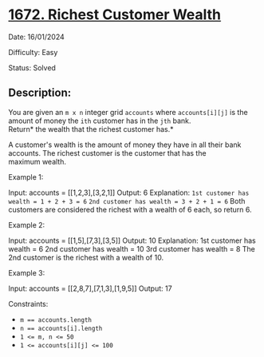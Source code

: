 # [1672\. Richest Customer Wealth](https://leetcode.com/problems/richest-customer-wealth/)

Date: 16/01/2024

Difficulty: Easy

Status: Solved

## Description:

You are given an `m x n` integer grid `accounts` where `accounts[i][j]` is the amount of money the `i​​​​​​​​​​​th​​​​` customer has in the `j​​​​​​​​​​​th`​​​​ bank. Return* the wealth that the richest customer has.*

A customer's wealth is the amount of money they have in all their bank accounts. The richest customer is the customer that has the maximum wealth.

Example 1:

Input: accounts = [[1,2,3],[3,2,1]]
Output: 6
Explanation:
`1st customer has wealth = 1 + 2 + 3 = 6` `2nd customer has wealth = 3 + 2 + 1 = 6` Both customers are considered the richest with a wealth of 6 each, so return 6.

Example 2:

Input: accounts = [[1,5],[7,3],[3,5]]
Output: 10
Explanation:
1st customer has wealth = 6
2nd customer has wealth = 10
3rd customer has wealth = 8
The 2nd customer is the richest with a wealth of 10.

Example 3:

Input: accounts = [[2,8,7],[7,1,3],[1,9,5]]
Output: 17

Constraints:

-   `m == accounts.length`
-   `n == accounts[i].length`
-   `1 <= m, n <= 50`
-   `1 <= accounts[i][j] <= 100`